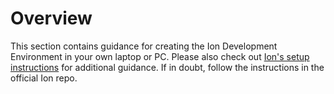 # Overview

This section contains guidance for creating the Ion Development Environment in your own laptop or PC. Please also check out [Ion's setup instructions](https://github.com/tjcsl/ion/blob/master/SETUP.md) for additional guidance. If in doubt, follow the instructions in the official Ion repo.
